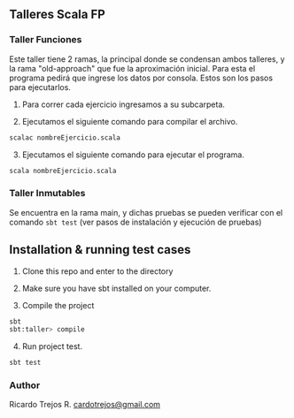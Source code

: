 ## Talleres Scala FP

### Taller Funciones

Este taller tiene 2 ramas, la principal donde se condensan ambos talleres, y la rama "old-approach" que fue la aproximación inicial. Para esta el programa pedirá que ingrese los datos por consola. Estos son los pasos para ejecutarlos.

1. Para correr cada ejercicio ingresamos a su subcarpeta.

2. Ejecutamos el siguiente comando para compilar el archivo.
```bash
scalac nombreEjercicio.scala
```
3. Ejecutamos el siguiente comando para ejecutar el programa.
```bash
scala nombreEjercicio.scala
```

### Taller Inmutables

Se encuentra en la rama main, y dichas pruebas se pueden verificar con el comando `sbt test` (ver pasos de instalación y ejecución de pruebas)


## Installation & running test cases

1. Clone this repo and enter to the directory

2. Make sure you have sbt installed on your computer.

3. Compile the project
```bash
sbt
sbt:taller> compile
```
4. Run project test.
```bash
sbt test
```

### Author

Ricardo Trejos R.
cardotrejos@gmail.com
